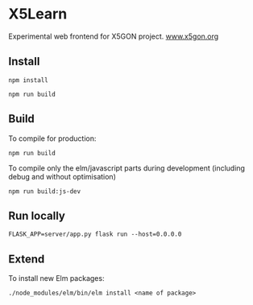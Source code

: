 # X5Learn

Experimental web frontend for X5GON project. www.x5gon.org

## Install

`npm install`

`npm run build`

## Build

To compile for production:

`npm run build`

To compile only the elm/javascript parts during development (including debug and without optimisation)

`npm run build:js-dev`

## Run locally

`FLASK_APP=server/app.py flask run --host=0.0.0.0`

## Extend

To install new Elm packages:

`./node_modules/elm/bin/elm install <name of package>`
